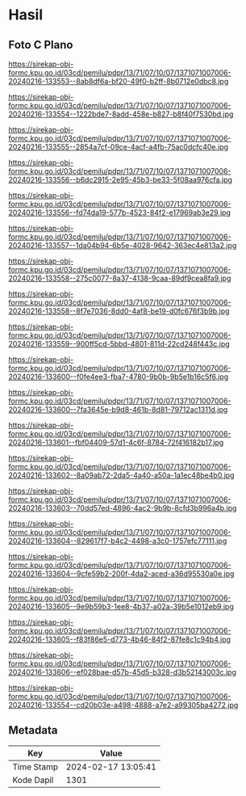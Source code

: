 # Hasil

## Foto C Plano

https://sirekap-obj-formc.kpu.go.id/03cd/pemilu/pdpr/13/71/07/10/07/1371071007006-20240216-133553--8ab8df6a-bf20-49f0-b2ff-8b0712e0dbc8.jpg

https://sirekap-obj-formc.kpu.go.id/03cd/pemilu/pdpr/13/71/07/10/07/1371071007006-20240216-133554--1222bde7-8add-458e-b827-b8f40f7530bd.jpg

https://sirekap-obj-formc.kpu.go.id/03cd/pemilu/pdpr/13/71/07/10/07/1371071007006-20240216-133555--2854a7cf-09ce-4acf-a4fb-75ac0dcfc40e.jpg

https://sirekap-obj-formc.kpu.go.id/03cd/pemilu/pdpr/13/71/07/10/07/1371071007006-20240216-133556--b6dc2915-2e95-45b3-be33-5f08aa976cfa.jpg

https://sirekap-obj-formc.kpu.go.id/03cd/pemilu/pdpr/13/71/07/10/07/1371071007006-20240216-133556--fd74da19-577b-4523-84f2-e17969ab3e29.jpg

https://sirekap-obj-formc.kpu.go.id/03cd/pemilu/pdpr/13/71/07/10/07/1371071007006-20240216-133557--1da04b94-6b5e-4028-9642-363ec4e813a2.jpg

https://sirekap-obj-formc.kpu.go.id/03cd/pemilu/pdpr/13/71/07/10/07/1371071007006-20240216-133558--275c0077-8a37-4138-9caa-89df9cea8fa9.jpg

https://sirekap-obj-formc.kpu.go.id/03cd/pemilu/pdpr/13/71/07/10/07/1371071007006-20240216-133558--8f7e7036-8dd0-4af8-be19-d0fc676f3b9b.jpg

https://sirekap-obj-formc.kpu.go.id/03cd/pemilu/pdpr/13/71/07/10/07/1371071007006-20240216-133559--900ff5cd-5bbd-4801-811d-22cd248f443c.jpg

https://sirekap-obj-formc.kpu.go.id/03cd/pemilu/pdpr/13/71/07/10/07/1371071007006-20240216-133600--f0fe4ee3-fba7-4780-9b0b-9b5e1b16c5f6.jpg

https://sirekap-obj-formc.kpu.go.id/03cd/pemilu/pdpr/13/71/07/10/07/1371071007006-20240216-133600--7fa3645e-b9d8-461b-8d81-79712ac1311d.jpg

https://sirekap-obj-formc.kpu.go.id/03cd/pemilu/pdpr/13/71/07/10/07/1371071007006-20240216-133601--fbf04409-57d1-4c6f-8784-72f416182b17.jpg

https://sirekap-obj-formc.kpu.go.id/03cd/pemilu/pdpr/13/71/07/10/07/1371071007006-20240216-133602--8a09ab72-2da5-4a40-a50a-1a1ec48be4b0.jpg

https://sirekap-obj-formc.kpu.go.id/03cd/pemilu/pdpr/13/71/07/10/07/1371071007006-20240216-133603--70dd57ed-4896-4ac2-9b9b-8cfd3b996a4b.jpg

https://sirekap-obj-formc.kpu.go.id/03cd/pemilu/pdpr/13/71/07/10/07/1371071007006-20240216-133604--829617f7-b4c2-4498-a3c0-1757efc77111.jpg

https://sirekap-obj-formc.kpu.go.id/03cd/pemilu/pdpr/13/71/07/10/07/1371071007006-20240216-133604--9cfe59b2-200f-4da2-aced-a36d95530a0e.jpg

https://sirekap-obj-formc.kpu.go.id/03cd/pemilu/pdpr/13/71/07/10/07/1371071007006-20240216-133605--9e9b59b3-1ee8-4b37-a02a-39b5e1012eb9.jpg

https://sirekap-obj-formc.kpu.go.id/03cd/pemilu/pdpr/13/71/07/10/07/1371071007006-20240216-133605--f83f86e5-d773-4b46-84f2-87fe8c1c94b4.jpg

https://sirekap-obj-formc.kpu.go.id/03cd/pemilu/pdpr/13/71/07/10/07/1371071007006-20240216-133606--ef028bae-d57b-45d5-b328-d3b52143003c.jpg

https://sirekap-obj-formc.kpu.go.id/03cd/pemilu/pdpr/13/71/07/10/07/1371071007006-20240216-133554--cd20b03e-a498-4888-a7e2-a99305ba4272.jpg


## Metadata

| Key        | Value               |
| ---------- | ------------------- |
| Time Stamp | 2024-02-17 13:05:41 |
| Kode Dapil | 1301                |



